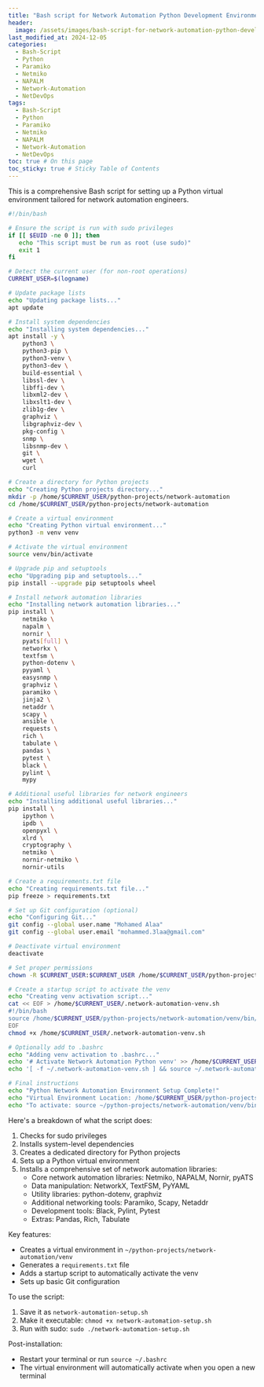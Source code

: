 ```yaml
---
title: "Bash script for Network Automation Python Development Environment Setup"
header:
  image: /assets/images/bash-script-for-network-automation-python-development-environment-setup.jpg
last_modified_at: 2024-12-05
categories:
  - Bash-Script
  - Python
  - Paramiko
  - Netmiko
  - NAPALM
  - Network-Automation
  - NetDevOps
tags:
  - Bash-Script
  - Python
  - Paramiko
  - Netmiko
  - NAPALM
  - Network-Automation
  - NetDevOps
toc: true # On this page
toc_sticky: true # Sticky Table of Contents
---
```


This is a comprehensive Bash script for setting up a Python virtual environment tailored for network automation engineers.

```bash
#!/bin/bash

# Ensure the script is run with sudo privileges
if [[ $EUID -ne 0 ]]; then
   echo "This script must be run as root (use sudo)" 
   exit 1
fi

# Detect the current user (for non-root operations)
CURRENT_USER=$(logname)

# Update package lists
echo "Updating package lists..."
apt update

# Install system dependencies
echo "Installing system dependencies..."
apt install -y \
    python3 \
    python3-pip \
    python3-venv \
    python3-dev \
    build-essential \
    libssl-dev \
    libffi-dev \
    libxml2-dev \
    libxslt1-dev \
    zlib1g-dev \
    graphviz \
    libgraphviz-dev \
    pkg-config \
    snmp \
    libsnmp-dev \
    git \
    wget \
    curl

# Create a directory for Python projects
echo "Creating Python projects directory..."
mkdir -p /home/$CURRENT_USER/python-projects/network-automation
cd /home/$CURRENT_USER/python-projects/network-automation

# Create a virtual environment
echo "Creating Python virtual environment..."
python3 -m venv venv

# Activate the virtual environment
source venv/bin/activate

# Upgrade pip and setuptools
echo "Upgrading pip and setuptools..."
pip install --upgrade pip setuptools wheel

# Install network automation libraries
echo "Installing network automation libraries..."
pip install \
    netmiko \
    napalm \
    nornir \
    pyats[full] \
    networkx \
    textfsm \
    python-dotenv \
    pyyaml \
    easysnmp \
    graphviz \
    paramiko \
    jinja2 \
    netaddr \
    scapy \
    ansible \
    requests \
    rich \
    tabulate \
    pandas \
    pytest \
    black \
    pylint \
    mypy

# Additional useful libraries for network engineers
echo "Installing additional useful libraries..."
pip install \
    ipython \
    ipdb \
    openpyxl \
    xlrd \
    cryptography \
    netmiko \
    nornir-netmiko \
    nornir-utils

# Create a requirements.txt file
echo "Creating requirements.txt file..."
pip freeze > requirements.txt

# Set up Git configuration (optional)
echo "Configuring Git..."
git config --global user.name "Mohamed Alaa"
git config --global user.email "mohammed.3laa@gmail.com"

# Deactivate virtual environment
deactivate

# Set proper permissions
chown -R $CURRENT_USER:$CURRENT_USER /home/$CURRENT_USER/python-projects

# Create a startup script to activate the venv
echo "Creating venv activation script..."
cat << EOF > /home/$CURRENT_USER/.network-automation-venv.sh
#!/bin/bash
source /home/$CURRENT_USER/python-projects/network-automation/venv/bin/activate
EOF
chmod +x /home/$CURRENT_USER/.network-automation-venv.sh

# Optionally add to .bashrc
echo "Adding venv activation to .bashrc..."
echo '# Activate Network Automation Python venv' >> /home/$CURRENT_USER/.bashrc
echo '[ -f ~/.network-automation-venv.sh ] && source ~/.network-automation-venv.sh' >> /home/$CURRENT_USER/.bashrc

# Final instructions
echo "Python Network Automation Environment Setup Complete!"
echo "Virtual Environment Location: /home/$CURRENT_USER/python-projects/network-automation/venv"
echo "To activate: source ~/python-projects/network-automation/venv/bin/activate"

```

Here's a breakdown of what the script does:

1. Checks for sudo privileges
2. Installs system-level dependencies
3. Creates a dedicated directory for Python projects
4. Sets up a Python virtual environment
5. Installs a comprehensive set of network automation libraries:
   - Core network automation libraries: Netmiko, NAPALM, Nornir, pyATS
   - Data manipulation: NetworkX, TextFSM, PyYAML
   - Utility libraries: python-dotenv, graphviz
   - Additional networking tools: Paramiko, Scapy, Netaddr
   - Development tools: Black, Pylint, Pytest
   - Extras: Pandas, Rich, Tabulate

Key features:
- Creates a virtual environment in `~/python-projects/network-automation/venv`
- Generates a `requirements.txt` file
- Adds a startup script to automatically activate the venv
- Sets up basic Git configuration

To use the script:
1. Save it as `network-automation-setup.sh`
2. Make it executable: `chmod +x network-automation-setup.sh`
3. Run with sudo: `sudo ./network-automation-setup.sh`

Post-installation:
- Restart your terminal or run `source ~/.bashrc`
- The virtual environment will automatically activate when you open a new terminal

